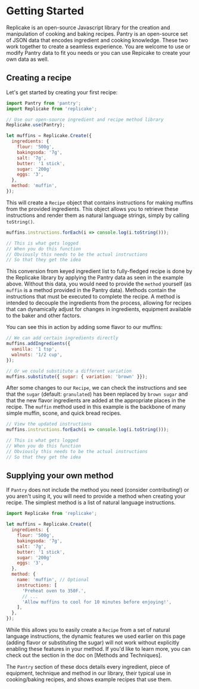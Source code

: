 # Getting Started

Replicake is an open-source Javascript library for the creation and manipulation of cooking and baking recipes. Pantry is an open-source set of JSON data that encodes ingredient and cooking knowledge. These two work together to create a seamless experience. You are welcome to use or modify Pantry data to fit you needs or you can use Repicake to create your own data as well.

## Creating a recipe

Let's get started by creating your first recipe:

``` js
import Pantry from 'pantry';
import Replicake from 'replicake';

// Use our open-source ingredient and recipe method library
Replicake.use(Pantry);

let muffins = Replicake.Create({
  ingredients: {
    flour: '500g',
    bakingsoda: '7g',
    salt: '7g',
    butter: '1 stick',
    sugar: '200g'
    eggs: '3',
  },
  method: 'muffin',
});
```

This will create a `Recipe` object that contains instructions for making muffins from the provided ingredients. This object allows you to retrieve these instructions and render them as natural language strings, simply by calling `toString()`.

``` js
muffins.instructions.forEach(i => console.log(i.toString()));

// This is what gets logged
// When you do this function
// Obviously this needs to be the actual instructions
// So that they get the idea
```

This conversion from keyed ingredient list to fully-fledged recipe is done by the Replicake library by applying the Pantry data as seen in the example above. Without this data, you would need to provide the `method` yourself (as `muffin` is a method provided in the Pantry data). Methods contain the instructions that must be executed to complete the recipe. A method is intended to decouple the ingredients from the process, allowing for recipes that can dynamically adjust for changes in ingredients, equipment available to the baker and other factors.

You can see this in action by adding some flavor to our muffins:

``` js
// We can add certain ingredients directly
muffins.addIngredients({
  vanilla: '1 tsp',
  walnuts: '1/2 cup',
});

// Or we could substitute a different variation
muffins.substitute({ sugar: { variation: 'brown' }});
```

After some changes to our `Recipe`, we can check the instructions and see that the `sugar` (default: `granulated`) has been replaced by `brown sugar` and that the new flavor ingredients are added at the appropriate places in the recipe. The `muffin` method used in this example is the backbone of many simple muffin, scone, and quick bread recipes.

``` js
// View the updated instructions
muffins.instructions.forEach(i => console.log(i.toString()));

// This is what gets logged
// When you do this function
// Obviously this needs to be the actual instructions
// So that they get the idea
```

## Supplying your own method

If `Pantry` does not include the method you need (consider contributing!) or you aren't using it, you will need to provide a method when creating your recipe. The simplest method is a list of natural language instructions.

``` js
import Replicake from 'replicake';

let muffins = Replicake.Create({
  ingredients: {
    flour: '500g',
    bakingsoda: '7g',
    salt: '7g',
    butter: '1 stick',
    sugar: '200g'
    eggs: '3',
  },
  method: {
    name: 'muffin', // Optional
    instructions: [
      'Preheat oven to 350F.',
      // ...
      'Allow muffins to cool for 10 minutes before enjoying!',
    ],
  },
});
```

While this allows you to easily create a `Recipe` from a set of natural language instructions, the dynamic features we used earlier on this page (adding flavor or substituting the sugar) will not work without explicitly enabling these features in your method. If you'd like to learn more, you can check out the section in the doc on [Methods and Techniques].

The `Pantry` section of these docs details every ingredient, piece of equipment, technique and method in our library, their typical use in cooking/baking recipes, and shows example recipes that use them.

